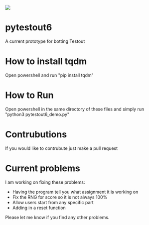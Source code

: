 [![](https://tokei.rs/b1/github.com/ThatAnnoyingKid/pytestout6)](https://github.com/ThatAnnoyingKid/pytestout6)

# pytestout6
A current prototype for botting Testout

# How to install tqdm
Open powershell and run "pip install tqdm"

# How to Run
Open powershell in the same directory of these files and simply run "python3 pytestout6_demo.py"

# Contrubutions
If you would like to contrubute just make a pull request

# Current problems
I am working on fixing these problems:

- Having the program tell you what assignment it is working on
- Fix the RNG for score so it is not always 100%
- Allow users start from any specific part
- Adding in a reset function

Please let me know if you find any other problems.
